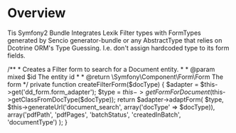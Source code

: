 Overview
========

Tis Symfony2 Bundle Integrates Lexik Filter types with FormTypes generated by Sencio
generator-bundle or any AbstractType that relies on Dcotrine ORM's Type Guessing.
I.e. don't assign hardcoded type to its form fields.

   /**
     * Creates a Filter form to search for a Document entity.
     *
     * @param mixed $id The entity id
     *
     * @return \Symfony\Component\Form\Form The form
     */
    private function createFilterForm($docType)
    {
        $adapter = $this->get('dd_form.form_adapter');
        $type = $this->getFormForDocument($this->getClassFromDocType($docType));
        return $adapter->adaptForm(
            $type,
            $this->generateUrl('document_search', array('docType' => $docType)),
            array('pdfPath', 'pdfPages', 'batchStatus', 'createdInBatch', 'documentType')
            );
    }
